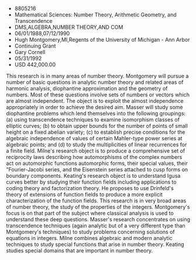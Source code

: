 
* 8805216
* Mathematical Sciences: Number Theory, Arithmetic Geometry, and Transcendence
* DMS,ALGEBRA,NUMBER THEORY,AND COM
* 06/01/1988,07/12/1990
* Hugh Montgomery,MI,Regents of the University of Michigan - Ann Arbor
* Continuing Grant
* Gary Cornell
* 05/31/1992
* USD 442,000.00

This research is in many areas of number theory. Montgomery will pursue a
number of basic questions in analytic number theory and related areas of
harmonic analysis, diophantine approximation and the geometry of numbers. Most
of these questions involve sets of numbers or vectors which are almost
independent. The object is to exploit the almost independence appropriately in
order to achieve the desired aim. Masser will study some diophantine problems
which lend themselves into the following groupings: (a) using transcendence
techniques to examine isomorphism classes of elliptic curves; (b) to obtain
upper bounds for the number of points of small height on a fixed abelian
variety; (c) to establish precise conditions for the algebraic independence of
values of certain Mahler-type power series at algebraic points; and (d) to study
the multiplicities of linear recurrences for a finite field. Milne's research
object is to produce a comprehensive set of reciprocity laws describing how
automorphisms of the complex numbers act on automorphic functions automorphic
forms, their special values, their "Fourier-Jacobi series, and the Eisenstein
series attached to cusp forms on boundary components. Keating's research object
is to understand Igusa curves better by studying their function fields including
applications to coding theory and factorization theory. He proposes to use
Drinfeld's theory of extensions of function fields to produce a more explicit
characterization of the function fields. This research is in very broad areas of
number theory, the study of the properties of the integers. Montgomery's focus
is on that part of the subject where classical analysis is used to understand
these deep questions. Masser's research concentrates on using transcendence
techniques (again analytic but of a very different type than Montgomery's
techniques) to study problems concerning solutions of equations in integers.
Milne combines algebraic and modern analytic techniques to study special
functions that arise in number theory. Keating studies special domains that are
important in number theory.

